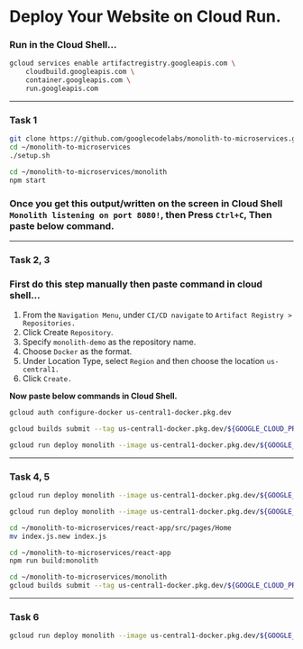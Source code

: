 # Deploy Your Website on Cloud Run.

### Run in the Cloud Shell...

```bash
gcloud services enable artifactregistry.googleapis.com \
    cloudbuild.googleapis.com \ 
    container.googleapis.com \ 
    run.googleapis.com
```
---
### Task 1 
```bash
git clone https://github.com/googlecodelabs/monolith-to-microservices.git
cd ~/monolith-to-microservices
./setup.sh

cd ~/monolith-to-microservices/monolith
npm start
```
### Once you get this output/written on the screen in Cloud Shell `Monolith listening on port 8080!`, then Press `Ctrl+C`, Then paste below command.
---
### Task 2, 3
### First do this step manually then paste command in cloud shell...
1. From the `Navigation Menu`, under `CI/CD navigate` to `Artifact Registry > Repositories.`
2. Click Create `Repository`.
3. Specify `monolith-demo` as the repository name.
4. Choose `Docker` as the format.
5. Under Location Type, select `Region` and then choose the location `us-central1.`
6. Click `Create.`

**Now paste below commands in Cloud Shell.**
```bash
gcloud auth configure-docker us-central1-docker.pkg.dev

gcloud builds submit --tag us-central1-docker.pkg.dev/${GOOGLE_CLOUD_PROJECT}/monolith-demo/monolith:1.0.0

gcloud run deploy monolith --image us-central1-docker.pkg.dev/${GOOGLE_CLOUD_PROJECT}/monolith-demo/monolith:1.0.0 --region us-central1
```
---
### Task 4, 5

```bash
gcloud run deploy monolith --image us-central1-docker.pkg.dev/${GOOGLE_CLOUD_PROJECT}/monolith-demo/monolith:1.0.0 --region us-central1 --concurrency 1

gcloud run deploy monolith --image us-central1-docker.pkg.dev/${GOOGLE_CLOUD_PROJECT}/monolith-demo/monolith:1.0.0 --region us-central1 --concurrency 80

cd ~/monolith-to-microservices/react-app/src/pages/Home
mv index.js.new index.js

cd ~/monolith-to-microservices/react-app
npm run build:monolith

cd ~/monolith-to-microservices/monolith
gcloud builds submit --tag us-central1-docker.pkg.dev/${GOOGLE_CLOUD_PROJECT}/monolith-demo/monolith:2.0.0
```
---
### Task 6

```bash
gcloud run deploy monolith --image us-central1-docker.pkg.dev/${GOOGLE_CLOUD_PROJECT}/monolith-demo/monolith:2.0.0 --region us-central1
```









